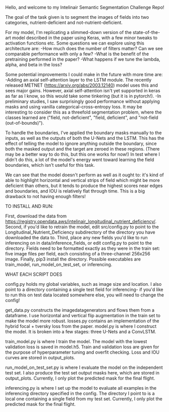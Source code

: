 Hello, and welcome to my Intelinair Semantic Segmentation Challenge Repo!

The goal of the task given is to segment the images of fields into two categories, nutrient-deficient and not-nutrient-deficient.

For my model, I'm replicating a slimmed-down version of the state-of-the-art model described in the paper using Keras, with a few minor tweaks to activation functions etc.
Some questions we can explore using this architecture are:
-How much does the number of filters matter? Can we see comparable performance with only a few?
-What is the benefit of the pretraining performed in the paper?
-What happens if we tune the lambda, alpha, and beta in the loss?

Some potential improvements I could make in the future with more time are:
-Adding an axial self-attention layer to the LSTM module. The recently released METNET (https://arxiv.org/abs/2003.12140) model uses this and sees major gains. 
However, axial self-attention isn't yet supported in keras as far as I know, so this would take some tinkering (but it is in pytorch!).
-In preliminary studies, I saw surprisingly good performance without applying masks and using vanilla categorical-cross-entropy loss.
It may be interesting to consider this as a threefold segmentation problem, where the classes learned are ("field, not-deficient", "field, deficient", and "not-field (out-of-bounds)").

To handle the boundaries, I've applied the boundary masks manually to the inputs, as well as the outputs of both the U-Nets and the LSTM.
This has the effect of telling the model to ignore anything outside the boundary, since both the masked output and the target are zeroed in these regions.
(There may be a better way to do this, but this one works for now!)
In test where I didn't do this, a lot of the model's energy went toward learning the field boundaries, which isn't useful for this task.

We can see that the model doesn't perform as well as it ought to: it's kind of able to highlight horizontal and vertical strips of field which might be more deficient than others,
but it tends to produce the highest scores near edges and boundaries, and IOU is relatively flat through time. This is a big drawback to not having enough filters!

TO INSTALL AND RUN:

First, download the data from https://registry.opendata.aws/intelinair_longitudinal_nutrient_deficiency/.
Second, if you'd like to retrain the model, edit src/config.py to point to the Longitudinal_Nutrient_Deficiency subdirectory of the directory you have downloaded the data to.
Third, place any new fields you'd like to run inferencing on in data/inference_fields, or edit config.py to point to the directory. 
Fields need to be formatted exactly as they were in the train set: five image files per field, each consisting of a three-channel 256x256 image.
Finally, pip3 install the directory. Possible executables are train_model, run_model_on_test_set, or inferencing.

WHAT EACH SCRIPT DOES

config.py holds my global variables, such as image size and location. I also point to a directory containing a single test field for inferencing- 
if you'd like to run this on test data located somewhere else, you will need to change the config!

get_data.py constructs the imagedatagenerators and flows them from a dataframe. I use horizontal and vertical flip augmentation in the train set to make the model more robust. 
losses.py contains an implementation of the hybrid focal + tversky loss from the paper.
model.py is where I construct the model. It is broken into a few stages: three U-Nets and a ConvLSTM.

train_model.py is where I train the model. The model with the lowest validation loss is saved in model.h5.
Train and validation loss are given for the purpose of hyperparameter tuning and overfit checking.
Loss and IOU curves are stored in output_plots.

run_model_on_test_set.py is where I evaluate the model on the independent test set.
I also produce the test set output masks here, which are stored in output_plots.
Currently, I only plot the predicted mask for the final flight.

inferencing.py is where I set up the model to evaluate all examples in the inferencing directory specified in the config.
The directory I point to is a local one containing a single field from my test set.
Currently, I only plot the predicted mask for the final flight.

